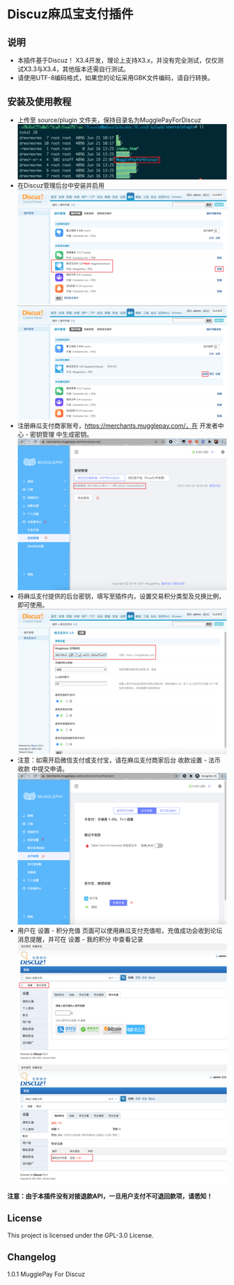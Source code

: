 # Discuz麻瓜宝支付插件

## 说明
+ 本插件基于Discuz！ X3.4开发，理论上支持X3.x，并没有完全测试，仅仅测试X3.3与X3.4，其他版本还需自行测试。
+ 请使用UTF-8编码格式，如果您的论坛采用GBK文件编码，请自行转换。

## 安装及使用教程
+ 上传至 source/plugin 文件夹，保持目录名为MugglePayForDiscuz
![discuz setup1](images/setup/setup1.png)
+ 在Discuz管理后台中安装并启用
![discuz setup2](images/setup/setup2.png)
![discuz setup3](images/setup/setup3.png)
+ 注册麻瓜支付商家账号，https://merchants.mugglepay.com/，在 开发者中心 - 密钥管理 中生成密钥。
![discuz setup4](images/setup/setup4.png)
+ 将麻瓜支付提供的后台密钥，填写至插件内，设置交易积分类型及兑换比例，即可使用。
![discuz setup5](images/setup/setup5.png)
+ 注意：如需开启微信支付或支付宝，请在麻瓜支付商家后台 收款设置 - 法币收款 中提交申请。
![discuz setup6](images/setup/setup6.png)
+ 用户在 设置 - 积分充值 页面可以使用麻瓜支付充值啦，充值成功会收到论坛消息提醒，并可在 设置 - 我的积分 中查看记录
![discuz setup7](images/setup/setup7.png)
![discuz setup8](images/setup/setup8.png)

**注意：由于本插件没有对接退款API，一旦用户支付不可退回款项，请悉知！**

## License
This project is licensed under the GPL-3.0 License.

## Changelog
1.0.1
MugglePay For Discuz